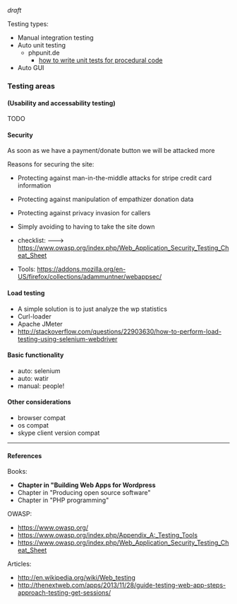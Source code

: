 *draft*


Testing types:
* Manual integration testing
* Auto unit testing
  * phpunit.de
    * [how to write unit tests for procedural code](http://stackoverflow.com/questions/899390/how-do-i-write-unit-tests-in-php-with-a-procedural-codebase)
* Auto GUI


### Testing areas

#### (Usability and accessability testing)

TODO

#### Security

As soon as we have a payment/donate button we will be attacked more

Reasons for securing the site:
* Protecting against man-in-the-middle attacks for stripe credit card information
* Protecting against manipulation of empathizer donation data
* Protecting against privacy invasion for callers
* Simply avoiding to having to take the site down

* checklist: ---> https://www.owasp.org/index.php/Web_Application_Security_Testing_Cheat_Sheet
* Tools: https://addons.mozilla.org/en-US/firefox/collections/adammuntner/webappsec/

#### Load testing
* A simple solution is to just analyze the wp statistics
* Curl-loader
* Apache JMeter
* http://stackoverflow.com/questions/22903630/how-to-perform-load-testing-using-selenium-webdriver

#### Basic functionality
* auto: selenium
* auto: watir
* manual: people!

#### Other considerations
* browser compat
* os compat
* skype client version compat

***

#### References

Books:
* **Chapter in "Building Web Apps for Wordpress**
* Chapter in "Producing open source software"
* Chapter in "PHP programming"

OWASP:
* https://www.owasp.org/
* https://www.owasp.org/index.php/Appendix_A:_Testing_Tools
* https://www.owasp.org/index.php/Web_Application_Security_Testing_Cheat_Sheet

Articles:
* http://en.wikipedia.org/wiki/Web_testing
* http://thenextweb.com/apps/2013/11/28/guide-testing-web-app-steps-approach-testing-get-sessions/

